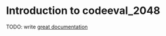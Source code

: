 # Introduction to codeeval_2048

TODO: write [great documentation](http://jacobian.org/writing/what-to-write/)
